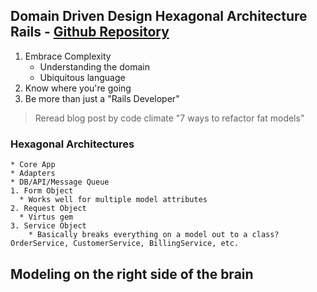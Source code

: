 ## Domain Driven Design Hexagonal Architecture Rails - [Github Repository](https://github.com/dwhelan/hex-ddd)
  1. Embrace Complexity
     * Understanding the domain
     * Ubiquitous language
  2. Know where you're going
  3. Be more than just a "Rails Developer"

  > Reread blog post by code climate "7 ways to refactor fat models"

  ### Hexagonal Architectures
    * Core App
    * Adapters
    * DB/API/Message Queue
    1. Form Object
      * Works well for multiple model attributes
    2. Request Object
      * Virtus gem
    3. Service Object
        * Basically breaks everything on a model out to a class? OrderService, CustomerService, BillingService, etc.

 
## Modeling on the right side of the brain       

